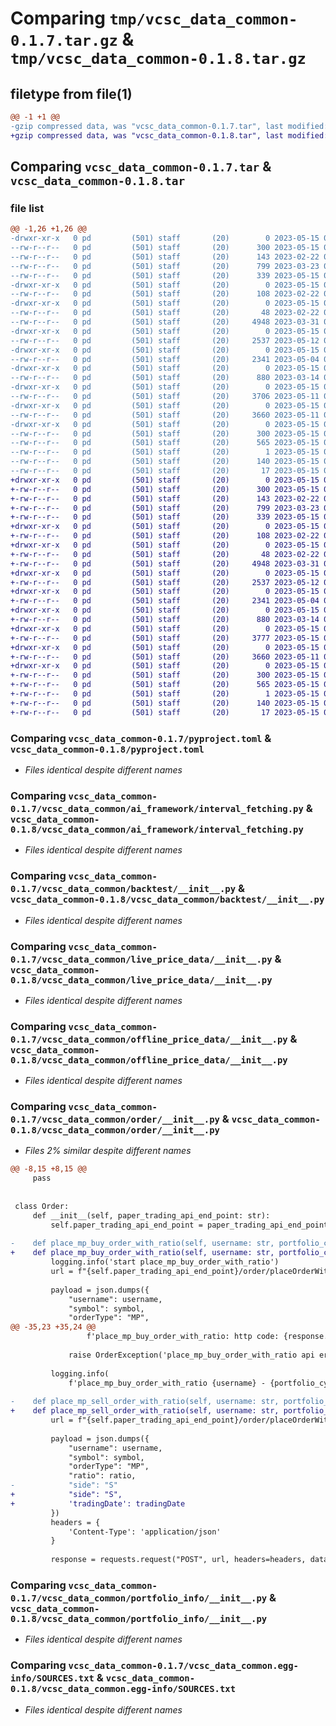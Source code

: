 # Comparing `tmp/vcsc_data_common-0.1.7.tar.gz` & `tmp/vcsc_data_common-0.1.8.tar.gz`

## filetype from file(1)

```diff
@@ -1 +1 @@
-gzip compressed data, was "vcsc_data_common-0.1.7.tar", last modified: Mon May 15 02:02:43 2023, max compression
+gzip compressed data, was "vcsc_data_common-0.1.8.tar", last modified: Mon May 15 03:19:38 2023, max compression
```

## Comparing `vcsc_data_common-0.1.7.tar` & `vcsc_data_common-0.1.8.tar`

### file list

```diff
@@ -1,26 +1,26 @@
-drwxr-xr-x   0 pd         (501) staff       (20)        0 2023-05-15 02:02:43.808848 vcsc_data_common-0.1.7/
--rw-r--r--   0 pd         (501) staff       (20)      300 2023-05-15 02:02:43.808918 vcsc_data_common-0.1.7/PKG-INFO
--rw-r--r--   0 pd         (501) staff       (20)      143 2023-02-22 09:16:04.000000 vcsc_data_common-0.1.7/README.md
--rw-r--r--   0 pd         (501) staff       (20)      799 2023-03-23 03:54:32.000000 vcsc_data_common-0.1.7/pyproject.toml
--rw-r--r--   0 pd         (501) staff       (20)      339 2023-05-15 02:02:43.809193 vcsc_data_common-0.1.7/setup.cfg
-drwxr-xr-x   0 pd         (501) staff       (20)        0 2023-05-15 02:02:43.806994 vcsc_data_common-0.1.7/vcsc_data_common/
--rw-r--r--   0 pd         (501) staff       (20)      108 2023-02-22 09:07:01.000000 vcsc_data_common-0.1.7/vcsc_data_common/__init__.py
-drwxr-xr-x   0 pd         (501) staff       (20)        0 2023-05-15 02:02:43.808054 vcsc_data_common-0.1.7/vcsc_data_common/ai_framework/
--rw-r--r--   0 pd         (501) staff       (20)       48 2023-02-22 09:02:01.000000 vcsc_data_common-0.1.7/vcsc_data_common/ai_framework/__init__.py
--rw-r--r--   0 pd         (501) staff       (20)     4948 2023-03-31 09:44:29.000000 vcsc_data_common-0.1.7/vcsc_data_common/ai_framework/interval_fetching.py
-drwxr-xr-x   0 pd         (501) staff       (20)        0 2023-05-15 02:02:43.808207 vcsc_data_common-0.1.7/vcsc_data_common/backtest/
--rw-r--r--   0 pd         (501) staff       (20)     2537 2023-05-12 03:24:29.000000 vcsc_data_common-0.1.7/vcsc_data_common/backtest/__init__.py
-drwxr-xr-x   0 pd         (501) staff       (20)        0 2023-05-15 02:02:43.808335 vcsc_data_common-0.1.7/vcsc_data_common/live_price_data/
--rw-r--r--   0 pd         (501) staff       (20)     2341 2023-05-04 06:36:10.000000 vcsc_data_common-0.1.7/vcsc_data_common/live_price_data/__init__.py
-drwxr-xr-x   0 pd         (501) staff       (20)        0 2023-05-15 02:02:43.808461 vcsc_data_common-0.1.7/vcsc_data_common/offline_price_data/
--rw-r--r--   0 pd         (501) staff       (20)      880 2023-03-14 02:58:59.000000 vcsc_data_common-0.1.7/vcsc_data_common/offline_price_data/__init__.py
-drwxr-xr-x   0 pd         (501) staff       (20)        0 2023-05-15 02:02:43.808591 vcsc_data_common-0.1.7/vcsc_data_common/order/
--rw-r--r--   0 pd         (501) staff       (20)     3706 2023-05-11 08:39:33.000000 vcsc_data_common-0.1.7/vcsc_data_common/order/__init__.py
-drwxr-xr-x   0 pd         (501) staff       (20)        0 2023-05-15 02:02:43.808736 vcsc_data_common-0.1.7/vcsc_data_common/portfolio_info/
--rw-r--r--   0 pd         (501) staff       (20)     3660 2023-05-11 09:51:24.000000 vcsc_data_common-0.1.7/vcsc_data_common/portfolio_info/__init__.py
-drwxr-xr-x   0 pd         (501) staff       (20)        0 2023-05-15 02:02:43.807754 vcsc_data_common-0.1.7/vcsc_data_common.egg-info/
--rw-r--r--   0 pd         (501) staff       (20)      300 2023-05-15 02:02:43.000000 vcsc_data_common-0.1.7/vcsc_data_common.egg-info/PKG-INFO
--rw-r--r--   0 pd         (501) staff       (20)      565 2023-05-15 02:02:43.000000 vcsc_data_common-0.1.7/vcsc_data_common.egg-info/SOURCES.txt
--rw-r--r--   0 pd         (501) staff       (20)        1 2023-05-15 02:02:43.000000 vcsc_data_common-0.1.7/vcsc_data_common.egg-info/dependency_links.txt
--rw-r--r--   0 pd         (501) staff       (20)      140 2023-05-15 02:02:43.000000 vcsc_data_common-0.1.7/vcsc_data_common.egg-info/requires.txt
--rw-r--r--   0 pd         (501) staff       (20)       17 2023-05-15 02:02:43.000000 vcsc_data_common-0.1.7/vcsc_data_common.egg-info/top_level.txt
+drwxr-xr-x   0 pd         (501) staff       (20)        0 2023-05-15 03:19:38.822515 vcsc_data_common-0.1.8/
+-rw-r--r--   0 pd         (501) staff       (20)      300 2023-05-15 03:19:38.822623 vcsc_data_common-0.1.8/PKG-INFO
+-rw-r--r--   0 pd         (501) staff       (20)      143 2023-02-22 09:16:04.000000 vcsc_data_common-0.1.8/README.md
+-rw-r--r--   0 pd         (501) staff       (20)      799 2023-03-23 03:54:32.000000 vcsc_data_common-0.1.8/pyproject.toml
+-rw-r--r--   0 pd         (501) staff       (20)      339 2023-05-15 03:19:38.822986 vcsc_data_common-0.1.8/setup.cfg
+drwxr-xr-x   0 pd         (501) staff       (20)        0 2023-05-15 03:19:38.812908 vcsc_data_common-0.1.8/vcsc_data_common/
+-rw-r--r--   0 pd         (501) staff       (20)      108 2023-02-22 09:07:01.000000 vcsc_data_common-0.1.8/vcsc_data_common/__init__.py
+drwxr-xr-x   0 pd         (501) staff       (20)        0 2023-05-15 03:19:38.814097 vcsc_data_common-0.1.8/vcsc_data_common/ai_framework/
+-rw-r--r--   0 pd         (501) staff       (20)       48 2023-02-22 09:02:01.000000 vcsc_data_common-0.1.8/vcsc_data_common/ai_framework/__init__.py
+-rw-r--r--   0 pd         (501) staff       (20)     4948 2023-03-31 09:44:29.000000 vcsc_data_common-0.1.8/vcsc_data_common/ai_framework/interval_fetching.py
+drwxr-xr-x   0 pd         (501) staff       (20)        0 2023-05-15 03:19:38.820332 vcsc_data_common-0.1.8/vcsc_data_common/backtest/
+-rw-r--r--   0 pd         (501) staff       (20)     2537 2023-05-12 03:24:29.000000 vcsc_data_common-0.1.8/vcsc_data_common/backtest/__init__.py
+drwxr-xr-x   0 pd         (501) staff       (20)        0 2023-05-15 03:19:38.820831 vcsc_data_common-0.1.8/vcsc_data_common/live_price_data/
+-rw-r--r--   0 pd         (501) staff       (20)     2341 2023-05-04 06:36:10.000000 vcsc_data_common-0.1.8/vcsc_data_common/live_price_data/__init__.py
+drwxr-xr-x   0 pd         (501) staff       (20)        0 2023-05-15 03:19:38.821129 vcsc_data_common-0.1.8/vcsc_data_common/offline_price_data/
+-rw-r--r--   0 pd         (501) staff       (20)      880 2023-03-14 02:58:59.000000 vcsc_data_common-0.1.8/vcsc_data_common/offline_price_data/__init__.py
+drwxr-xr-x   0 pd         (501) staff       (20)        0 2023-05-15 03:19:38.821400 vcsc_data_common-0.1.8/vcsc_data_common/order/
+-rw-r--r--   0 pd         (501) staff       (20)     3777 2023-05-15 03:18:50.000000 vcsc_data_common-0.1.8/vcsc_data_common/order/__init__.py
+drwxr-xr-x   0 pd         (501) staff       (20)        0 2023-05-15 03:19:38.821635 vcsc_data_common-0.1.8/vcsc_data_common/portfolio_info/
+-rw-r--r--   0 pd         (501) staff       (20)     3660 2023-05-11 09:51:24.000000 vcsc_data_common-0.1.8/vcsc_data_common/portfolio_info/__init__.py
+drwxr-xr-x   0 pd         (501) staff       (20)        0 2023-05-15 03:19:38.813726 vcsc_data_common-0.1.8/vcsc_data_common.egg-info/
+-rw-r--r--   0 pd         (501) staff       (20)      300 2023-05-15 03:19:38.000000 vcsc_data_common-0.1.8/vcsc_data_common.egg-info/PKG-INFO
+-rw-r--r--   0 pd         (501) staff       (20)      565 2023-05-15 03:19:38.000000 vcsc_data_common-0.1.8/vcsc_data_common.egg-info/SOURCES.txt
+-rw-r--r--   0 pd         (501) staff       (20)        1 2023-05-15 03:19:38.000000 vcsc_data_common-0.1.8/vcsc_data_common.egg-info/dependency_links.txt
+-rw-r--r--   0 pd         (501) staff       (20)      140 2023-05-15 03:19:38.000000 vcsc_data_common-0.1.8/vcsc_data_common.egg-info/requires.txt
+-rw-r--r--   0 pd         (501) staff       (20)       17 2023-05-15 03:19:38.000000 vcsc_data_common-0.1.8/vcsc_data_common.egg-info/top_level.txt
```

### Comparing `vcsc_data_common-0.1.7/pyproject.toml` & `vcsc_data_common-0.1.8/pyproject.toml`

 * *Files identical despite different names*

### Comparing `vcsc_data_common-0.1.7/vcsc_data_common/ai_framework/interval_fetching.py` & `vcsc_data_common-0.1.8/vcsc_data_common/ai_framework/interval_fetching.py`

 * *Files identical despite different names*

### Comparing `vcsc_data_common-0.1.7/vcsc_data_common/backtest/__init__.py` & `vcsc_data_common-0.1.8/vcsc_data_common/backtest/__init__.py`

 * *Files identical despite different names*

### Comparing `vcsc_data_common-0.1.7/vcsc_data_common/live_price_data/__init__.py` & `vcsc_data_common-0.1.8/vcsc_data_common/live_price_data/__init__.py`

 * *Files identical despite different names*

### Comparing `vcsc_data_common-0.1.7/vcsc_data_common/offline_price_data/__init__.py` & `vcsc_data_common-0.1.8/vcsc_data_common/offline_price_data/__init__.py`

 * *Files identical despite different names*

### Comparing `vcsc_data_common-0.1.7/vcsc_data_common/order/__init__.py` & `vcsc_data_common-0.1.8/vcsc_data_common/order/__init__.py`

 * *Files 2% similar despite different names*

```diff
@@ -8,15 +8,15 @@
     pass
 
 
 class Order:
     def __init__(self, paper_trading_api_end_point: str):
         self.paper_trading_api_end_point = paper_trading_api_end_point
 
-    def place_mp_buy_order_with_ratio(self, username: str, portfolio_cycle_id: int, symbol: str, ratio: float, tradingDate: None):
+    def place_mp_buy_order_with_ratio(self, username: str, portfolio_cycle_id: int, symbol: str, ratio: float, tradingDate: str = None):
         logging.info('start place_mp_buy_order_with_ratio')
         url = f"{self.paper_trading_api_end_point}/order/placeOrderWithRatio"
 
         payload = json.dumps({
             "username": username,
             "symbol": symbol,
             "orderType": "MP",
@@ -35,23 +35,24 @@
                 f'place_mp_buy_order_with_ratio: http code: {response.status_code} --> {response.text}')
 
             raise OrderException('place_mp_buy_order_with_ratio api error')
 
         logging.info(
             f'place_mp_buy_order_with_ratio {username} - {portfolio_cycle_id} - {symbol} - {ratio}: ')
 
-    def place_mp_sell_order_with_ratio(self, username: str, portfolio_cycle_id: int, symbol: str, ratio: float):
+    def place_mp_sell_order_with_ratio(self, username: str, portfolio_cycle_id: int, symbol: str, ratio: float, tradingDate: str = None):
         url = f"{self.paper_trading_api_end_point}/order/placeOrderWithRatio"
 
         payload = json.dumps({
             "username": username,
             "symbol": symbol,
             "orderType": "MP",
             "ratio": ratio,
-            "side": "S"
+            "side": "S",
+            'tradingDate': tradingDate
         })
         headers = {
             'Content-Type': 'application/json'
         }
 
         response = requests.request("POST", url, headers=headers, data=payload)
```

### Comparing `vcsc_data_common-0.1.7/vcsc_data_common/portfolio_info/__init__.py` & `vcsc_data_common-0.1.8/vcsc_data_common/portfolio_info/__init__.py`

 * *Files identical despite different names*

### Comparing `vcsc_data_common-0.1.7/vcsc_data_common.egg-info/SOURCES.txt` & `vcsc_data_common-0.1.8/vcsc_data_common.egg-info/SOURCES.txt`

 * *Files identical despite different names*

